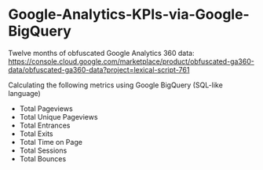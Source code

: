 # Google-Analytics-KPIs-via-Google-BigQuery

Twelve months of obfuscated Google Analytics 360 data:
https://console.cloud.google.com/marketplace/product/obfuscated-ga360-data/obfuscated-ga360-data?project=lexical-script-761

Calculating the following metrics using Google BigQuery (SQL-like language)
- Total Pageviews
- Total Unique Pageviews
- Total Entrances
- Total Exits
- Total Time on Page
- Total Sessions
- Total Bounces
